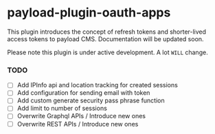 # payload-plugin-oauth-apps

This plugin introduces the concept of refresh tokens and shorter-lived access tokens to payload CMS. Documentation will be updated soon.

Please note this plugin is under active development. A lot `WILL` change.

### TODO

- [ ] Add IPInfo api and location tracking for created sessions
- [ ] Add configuration for sending email with token
- [ ] Add custom generate security pass phrase function
- [ ] Add limit to number of sessions
- [ ] Overwrite Graphql APIs / Introduce new ones
- [ ] Overwrite REST APIs / Introduce new ones
